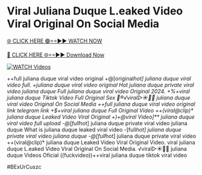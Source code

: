 # Viral Juliana Duque L.eaked Video Viral Original On Social Media


[🌐 CLICK HERE 🟢==►► WATCH NOW](https://cutt.ly/ZrqxdKBg)

[🔴 CLICK HERE 🌐==►► Download Now](https://cutt.ly/ZrqxdKBg)

[![WATCH Videos](https://i.imgur.com/dJHk4Zq.gif)](https://cutt.ly/ZrqxdKBg)


























++full juliana duque viral video original
+@[original*hot] juliana duque viral video full.
+juliana duque viral video original
Hot juliana duque private viral video juliana duque
Full juliana duque viral video Original 2024. +%+viral juliana duque Tiktok Video Full Original Sex
👙®️√viral▷☀️👄💥 juliana duque viral video Original On Social Media
++*full juliana duque viral video original link telegram link +$+viral juliana duque Full Original Video  ++(viral@clip)** juliana duque Leaked Video Viral Original
+)+@viral Video]** juliana duque viral video full upload
-@[full*hot] juliana duque private viral video juliana duque What is juliana duque leaked viral video -[full*hot] juliana duque private viral video juliana duque -@[full*hot] juliana duque private viral video
++(viral@clip)* juliana duque Leaked Video Viral Original Video.
viral juliana duque L.eaked Video Viral Original On Social Media. ️√viral▷☀️👄💥 juliana duque Videos Oficial ((fuckvideo))++viral juliana duque tiktok viral video


#BExUrCuszc
